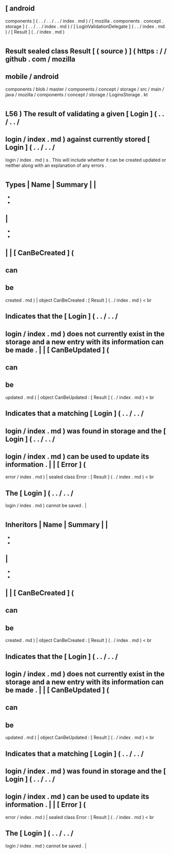[
android
-
components
]
(
.
.
/
.
.
/
.
.
/
index
.
md
)
/
[
mozilla
.
components
.
concept
.
storage
]
(
.
.
/
.
.
/
index
.
md
)
/
[
LoginValidationDelegate
]
(
.
.
/
index
.
md
)
/
[
Result
]
(
.
/
index
.
md
)
#
Result
sealed
class
Result
[
(
source
)
]
(
https
:
/
/
github
.
com
/
mozilla
-
mobile
/
android
-
components
/
blob
/
master
/
components
/
concept
/
storage
/
src
/
main
/
java
/
mozilla
/
components
/
concept
/
storage
/
LoginsStorage
.
kt
#
L56
)
The
result
of
validating
a
given
[
Login
]
(
.
.
/
.
.
/
-
login
/
index
.
md
)
against
currently
stored
[
Login
]
(
.
.
/
.
.
/
-
login
/
index
.
md
)
s
.
This
will
include
whether
it
can
be
created
updated
or
neither
along
with
an
explanation
of
any
errors
.
#
#
#
Types
|
Name
|
Summary
|
|
-
-
-
|
-
-
-
|
|
[
CanBeCreated
]
(
-
can
-
be
-
created
.
md
)
|
object
CanBeCreated
:
[
Result
]
(
.
/
index
.
md
)
<
br
>
Indicates
that
the
[
Login
]
(
.
.
/
.
.
/
-
login
/
index
.
md
)
does
not
currently
exist
in
the
storage
and
a
new
entry
with
its
information
can
be
made
.
|
|
[
CanBeUpdated
]
(
-
can
-
be
-
updated
.
md
)
|
object
CanBeUpdated
:
[
Result
]
(
.
/
index
.
md
)
<
br
>
Indicates
that
a
matching
[
Login
]
(
.
.
/
.
.
/
-
login
/
index
.
md
)
was
found
in
storage
and
the
[
Login
]
(
.
.
/
.
.
/
-
login
/
index
.
md
)
can
be
used
to
update
its
information
.
|
|
[
Error
]
(
-
error
/
index
.
md
)
|
sealed
class
Error
:
[
Result
]
(
.
/
index
.
md
)
<
br
>
The
[
Login
]
(
.
.
/
.
.
/
-
login
/
index
.
md
)
cannot
be
saved
.
|
#
#
#
Inheritors
|
Name
|
Summary
|
|
-
-
-
|
-
-
-
|
|
[
CanBeCreated
]
(
-
can
-
be
-
created
.
md
)
|
object
CanBeCreated
:
[
Result
]
(
.
/
index
.
md
)
<
br
>
Indicates
that
the
[
Login
]
(
.
.
/
.
.
/
-
login
/
index
.
md
)
does
not
currently
exist
in
the
storage
and
a
new
entry
with
its
information
can
be
made
.
|
|
[
CanBeUpdated
]
(
-
can
-
be
-
updated
.
md
)
|
object
CanBeUpdated
:
[
Result
]
(
.
/
index
.
md
)
<
br
>
Indicates
that
a
matching
[
Login
]
(
.
.
/
.
.
/
-
login
/
index
.
md
)
was
found
in
storage
and
the
[
Login
]
(
.
.
/
.
.
/
-
login
/
index
.
md
)
can
be
used
to
update
its
information
.
|
|
[
Error
]
(
-
error
/
index
.
md
)
|
sealed
class
Error
:
[
Result
]
(
.
/
index
.
md
)
<
br
>
The
[
Login
]
(
.
.
/
.
.
/
-
login
/
index
.
md
)
cannot
be
saved
.
|
